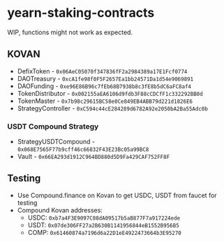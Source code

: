 # yearn-staking-contracts

WIP, functions might not work as expected.

## KOVAN
 - DefixToken - `0x06AeC05070f347836fF2a2984389a17E1Fcf0774`
 - DAOTreasury - `0xcA1fe98f0F5F2657Ea1bb24571Da1d54e9069891`
 - DAOFunding - `0xe96E86B96c7fEb68B7938b8c3fE8b5dC6aFC8af4`
 - TokenDistributor - `0x002155aEA6106d9fdb3F88cCDCfF1c332292BB0d`
 - TokenMaster - `0x7b98c29615BC58e0Ce849EB4ABB79d221d1826E6`
 - StrategyController - `0xC594c44cE284289d6782A92e2050bA2Ba55Adc0b`

### USDT Compound Strategy
- StrategyUSDTCompound - `0x068E7565F77b9cff46c66832F43E23Bc05a99BC8`
- Vault - `0x66EA293d1912C964BD880d5D9Fa429CAF752FF8F`

## Testing
- Use Compound.finance on Kovan to get USDC, USDT from faucet for testing
- Compound Kovan addresses:
  - USDC: `0xb7a4F3E9097C08dA09517b5aB877F7a917224ede`
  - USDT: `0x07de306FF27a2B630B1141956844eB1552B956B5`
  - COMP: `0x61460874a7196d6a22D1eE4922473664b3E95270`
